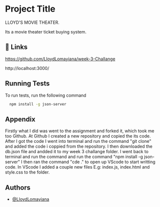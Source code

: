 
# Project Title
LLOYD'S MOVIE THEATER.

Its a movie theater ticket buying system.



## 🔗 Links
https://github.com/LloydLomayiana/week-3-Challange

http://localhost:3000/


## Running Tests

To run tests, run the following command

```bash
  npm install -g json-server
```


## Appendix

Firstly what I did was went to the assignment and forked it, which took me too Github.
At Github I created a new repository and copied the its code.
After I got the code I went into terminal and run the command "git clone" and added the code i coppied from the repository.
I then downloaded the db.json file and andded it to my week 3 challange folder.
I went back to terminal and run the command and run the command "npm install -g json-server"
I then ran the command "cde ." to open up VScode to start writting code.
In VScode I added a couple new files E.g: index.js, index.html and style.css to the folder.

## Authors

- [@LloydLomayiana](https://github.com/LloydLomayiana)

